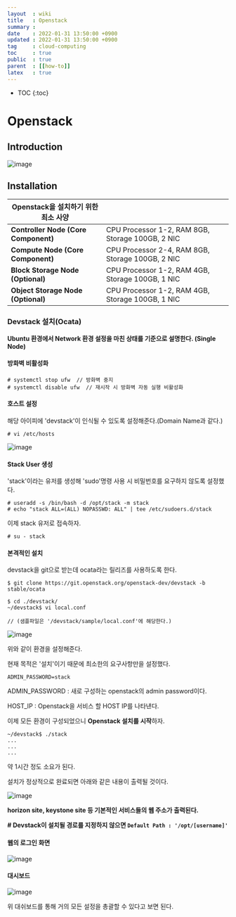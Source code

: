```yaml
---
layout  : wiki
title   : Openstack
summary :
date    : 2022-01-31 13:50:00 +0900
updated : 2022-01-31 13:50:00 +0900
tag     : cloud-computing
toc     : true
public  : true
parent  : [[how-to]]
latex   : true
---
```

* TOC
{:toc}

# Openstack
## Introduction
![image](https://user-images.githubusercontent.com/60500649/151739871-26778308-509d-4940-8be0-827ebbcf5ca8.png)

## Installation

|   **Openstack을 설치하기 위한 최소 사양**   |  |
| --- | --- |
|   **Controller Node (Core Component)**   |   CPU Processor 1-2, RAM 8GB, Storage 100GB, 2 NIC   |
|   **Compute Node (Core Component)**   |   CPU Processor 2-4, RAM 8GB, Storage 100GB, 2 NIC   |
|   **Block Storage Node (Optional)**   |   CPU Processor 1-2, RAM 4GB, Storage 100GB, 1 NIC   |
|   **Object Storage Node (Optional)**   |   CPU Processor 1-2, RAM 4GB, Storage 100GB, 1 NIC   |

### Devstack 설치(Ocata)

**Ubuntu 환경에서 Network 환경 설정을 마친 상태를 기준으로 설명한다. (Single Node)**

#### 방화벽 비활성화
```
# systemctl stop ufw  // 방화벽 중지
# systemctl disable ufw  // 재시작 시 방화벽 자동 실행 비활성화
```

#### 호스트 설정
해당 아이피에 'devstack'이 인식될 수 있도록 설정해준다.(Domain Name과 같다.)
```
# vi /etc/hosts
```
![image](https://user-images.githubusercontent.com/60500649/151739894-424144be-7c91-4c77-9b5d-59336194c1f9.png)



#### Stack User 생성
'stack'이라는 유저를 생성해 'sudo'명령 사용 시 비밀번호를 요구하지 않도록 설정했다.
```
# useradd -s /bin/bash -d /opt/stack -m stack
# echo "stack ALL=(ALL) NOPASSWD: ALL" | tee /etc/sudoers.d/stack
```

이제 stack 유저로 접속하자.
```
# su - stack
```

#### 본격적인 설치

devstack을 git으로 받는데 ocata라는 릴리즈를 사용하도록 한다.
```
$ git clone https://git.openstack.org/openstack-dev/devstack -b stable/ocata
```

```
$ cd ./devstack/
~/devstack$ vi local.conf

// (샘플파일은 '/devstack/sample/local.conf'에 해당한다.)
```
![image](https://user-images.githubusercontent.com/60500649/151739920-c28f63bc-abea-4877-af89-f88f67b65431.png)


위와 같이 환경을 설정해준다.

현재 목적은 '설치'이기 때문에 최소한의 요구사항만을 설정했다.

```
ADMIN_PASSWORD=stack
```
ADMIN_PASSWORD : 새로 구성하는 openstack의 admin password이다.

HOST_IP : Openstack을 서비스 할 HOST IP를 나타낸다.


이제 모든 환경이 구성되었으니 **Openstack 설치를 시작**하자.

```
~/devstack$ ./stack
...
...
...
```

약 1시간 정도 소요가 된다.

설치가 정상적으로 완료되면 아래와 같은 내용이 출력될 것이다.

![image](https://user-images.githubusercontent.com/60500649/151739932-c8a41437-7e40-4536-affe-574e9b3dd087.png)


**horizon site, keystone site 등 기본적인 서비스들의 웹 주소가 출력된다.**

**# Devstack이 설치될 경로를 지정하지 않으면 `Default Path : '/opt/[username]'`**

#### 웹의 로그인 화면
![image](https://user-images.githubusercontent.com/60500649/151739948-ed8b722c-0654-44cb-85db-cfb4e1c85e20.png)


#### 대시보드
![image](https://user-images.githubusercontent.com/60500649/151740012-202c2cc8-6c52-4090-87bb-902836bb6502.png)


위 대쉬보드를 통해 거의 모든 설정을 총괄할 수 있다고 보면 된다.

